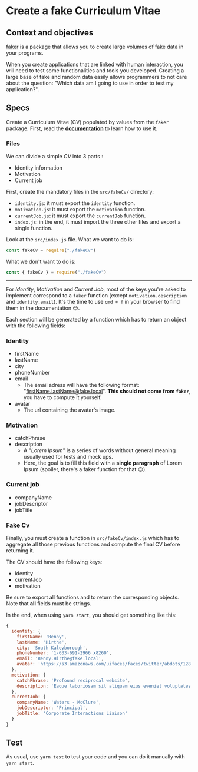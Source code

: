 # Create a fake Curriculum Vitae

## Context and objectives

[faker](https://github.com/marak/Faker.js/) is a package that allows you to create large volumes of fake data in your programs.

When you create applications that are linked with human interaction, you will need to test some functionalities and tools you developed.
Creating a large base of fake and random data easily allows programmers to not care about the question: "Which data am I going to use in order to test my application?".

## Specs

Create a Curriculum Vitae (CV) populated by values from the `faker` package.
First, read the **[documentation](https://github.com/marak/Faker.js/#api-methods)** to learn how to use it.

### Files

We can divide a simple _CV_ into 3 parts :

- Identity information
- Motivation
- Current job

First, create the mandatory files in the `src/fakeCv/` directory:
- `identity.js`: it must export the `identity` function.
- `motivation.js`: it must export the `motivation` function.
- `currentJob.js`: it must export the `currentJob` function.
- `index.js`: in the end, it must import the three other files and export a single function.

Look at the `src/index.js` file. What we want to do is:

```js
const fakeCv = require("./fakeCv")
```

What we don't want to do is:

```js
const { fakeCv } = require("./fakeCv")
```

___

For _Identity_, _Motivation_ and _Current Job_, most of the keys you're asked to implement correspond to a `faker` function (except `motivation.description` and `identity.email`).
It's the time to use `cmd + f` in your browser to find them in the documentation 😉.

Each section will be generated by a function which has to return an object with the following fields:

### Identity

- firstName
- lastName
- city
- phoneNumber
- email
  - The email adress will have the following format: "firstName.lastName@fake.local". **This should not come from `faker`**, you have to compute it yourself.
- avatar
  - The url containing the avatar's image.

### Motivation

- catchPhrase
- description
  - A "_Lorem Ipsum_" is a series of words without general meaning usually used for tests and mock ups.
  - Here, the goal is to fill this field with a **single paragraph** of Lorem Ipsum (spoiler, there's a faker function for that 😉).

### Current job

- companyName
- jobDescriptor
- jobTitle

### Fake Cv

Finally, you must create a function in `src/fakeCv/index.js` which has to aggregate all those previous functions and compute the final CV before returning it.

The CV should have the following keys:
- identity
- currentJob
- motivation

Be sure to export all functions and to return the corresponding objects.
Note that **all** fields must be strings.

In the end, when using `yarn start`, you should get something like this:
```js
{
  identity: {
    firstName: 'Benny',
    lastName: 'Hirthe',
    city: 'South Kaleyborough',
    phoneNumber: '1-633-691-2966 x8260',
    email: 'Benny.Hirthe@fake.local',
    avatar: 'https://s3.amazonaws.com/uifaces/faces/twitter/abdots/128.jpg'
  },
  motivation: {
    catchPhrase: 'Profound reciprocal website',
    description: 'Eaque laboriosam sit aliquam eius eveniet voluptates. Voluptatem cumque et veniam laboriosam. Suscipit est veritatis corporis adipisci aut quod eum. Qui voluptas suscipit perferendis. Eligendi voluptates illo officia.'
  },
  currentJob: {
    companyName: 'Waters - McClure',
    jobDescriptor: 'Principal',
    jobTitle: 'Corporate Interactions Liaison'
  }
}
```

## Test

As usual, use `yarn test` to test your code and you can do it manually with `yarn start`.

